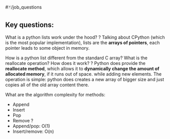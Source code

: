 #🃏/job_questions 
## Key questions:

What is a python lists work under the hood?
?
Talking about CPython (which is the most popular implementation), lists are the **arrays of pointers**, each pointer leads to some object in memory.
<!--SR:!2025-02-25,66,310--> 

How is a python list different from the standard C array? What is the reallocate operation? How does it work?
?
Python does provide the **reallocate method**, which allows it to **dynamically change the amount of allocated memory**, if it runs out of space. while adding new elements. The operation is simple: python does creates a new array of bigger size and just copies all of the old array content there.
<!--SR:!2025-02-18,59,310-->

What are the algorithm complexity for methods:
- Append
- Insert
- Pop
- Remove
?
- Append/pop: O(1)
- Insert/remove: O(n)
<!--SR:!2025-02-14,57,310-->


